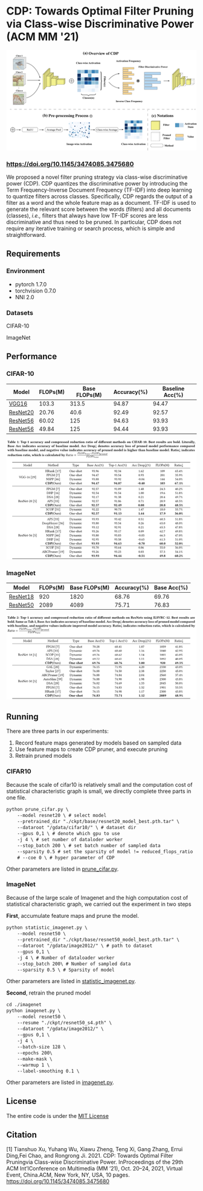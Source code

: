 # CDP: Towards Optimal Filter Pruning via Class-wise Discriminative Power (ACM MM '21)

![](./readme/cdp_final.png)

### https://doi.org/10.1145/3474085.3475680
We proposed a novel filter pruning strategy via class-wise discriminative power (CDP). CDP quantizes the discriminative power by introducing the Term Frequency-Inverse Document Frequency (TF-IDF) into deep learning to quantize filters across classes. Specifically, CDP regards the output of a filter as a word and the whole feature map as a document. TF-IDF is used to generate the relevant score between the words (filters) and all documents (classes), *i.e.,* filters that always have low TF-IDF scores are less discriminative and thus need to be pruned. In particular, CDP does not require any iterative training or search process, which is simple and straightforward.

## Requirements

### Environment

- pytorch 1.7.0
- torchvision 0.7.0
- NNI 2.0

### Datasets

CIFAR-10

ImageNet

## Performance

### CIFAR-10
| Model      | FLOPs(M) | Base FLOPs(M) | Accuracy(%) | Baseline Acc(%) |
| ----------- | ----------- | ----------- | ----------- | ----------- |
| [VGG16](https://drive.google.com/file/d/13GXcYyb3pcI6zdZX_7FHe9SraAFt_uDE/view?usp=sharing)    | 103.3    |   313.5  | 94.87 | 94.47 |
| [ResNet20](https://drive.google.com/file/d/1ArMYGnGzgUVN_NdvSAWQGG6G_mwU1cI3/view?usp=sharing)    | 20.76 | 40.6 | 92.49 | 92.57 |
| [ResNet56](https://drive.google.com/file/d/1Kw95v4odKgNO91YYcHv1517NfdoqtphD/view?usp=sharing)   | 60.02  | 125 | 94.63 | 93.93 |
| [ResNet56](https://drive.google.com/file/d/1V1Cg7IMLnZibvPYN8FfZ5pofjzVhYN-H/view?usp=sharing)   | 49.84  |  125 | 94.44 | 93.93 |

![](./readme/cifar10.png)

### ImageNet
| Model      | FLOPs(M) | Base FLOPs(M) | Accuracy(%) | Base Acc(%) |
| ----------- | ----------- | ----------- | ----------- | ----------- |
| [ResNet18](https://drive.google.com/file/d/19x-zjQHl1nBDfp6Kgq-vNPXEhFKtP_ha/view?usp=sharing)   | 920  | 1820 | 68.76 | 69.76 |
| [ResNet50](https://drive.google.com/file/d/1nT74i3hG89GkqytYRF8lllBRYIIZ2KzT/view?usp=sharing)   | 2089  |  4089 | 75.71 | 76.83 |

![](./readme/imagenet.png)


## Running

There are three parts in our experiments:

1. Record feature maps generated by models based on sampled data
2. Use feature maps to create CDP pruner,  and execute pruning
3. Retrain pruned models

### CIFAR10

Because the scale of cifar10 is relatively small and the computation cost of statistical characteristic graph is small, we directly complete three parts in one file.

```shell
python prune_cifar.py \
    --model resnet20 \ # select model
    --pretrained_dir "./ckpt/base/resnet20_model_best.pth.tar" \
    --dataroot "/gdata/cifar10/" \ # dataset dir
    --gpus 0,1 \ # denote which gpu to use
    -j 4 \ # set number of dataloder worker
    --stop_batch 200 \ # set batch number of sampled data
    --sparsity 0.5 # set the sparsity of model != reduced_flops_ratio
    # --coe 0 \ # hyper parameter of CDP
```

Other parameters are listed in [prune_cifar.py](./prune_cifar.py).

### ImageNet

Because of the large scale of Imagenet and the high computation cost of statistical characteristic graph, we carried out the experiment in two steps

**First**, accumulate feature maps and prune the model.

```shell
python statistic_imagenet.py \
    --model resnet50 \
    --pretrained_dir "./ckpt/base/resnet50_model_best.pth.tar" \
    --dataroot "/gdata/image2012/" \ # path to dataset
    --gpus 0,1 \
    -j 4 \ # Number of dataloader worker
    --stop_batch 200\ # Number of sampled data
    --sparsity 0.5 \ # Sparsity of model
```

Other parameters are listed in [statistic_imagenet.py](./statistic_imagenet.py).

**Second**, retrain the pruned model

```shell
cd ./imagenet
python imagenet.py \
    --model resnet50 \
    --resume "./ckpt/resnet50_s4.pth" \
    --dataroot "/gdata/image2012/" \
    --gpus 0,1 \
    -j 4 \
    --batch-size 128 \
    --epochs 200\
    --make-mask \
    --warmup 1 \
    --label-smoothing 0.1 \
```

Other parameters are listed in [imagenet.py](./imagenet/imagenet.py).

## License
The entire code is under the [MIT License](./LICENSE)

## Citation
\[1] Tianshuo Xu, Yuhang Wu, Xiawu Zheng, Teng Xi, Gang Zhang, Errui Ding,Fei Chao, and Rongrong Ji. 2021. CDP: Towards Optimal Filter Pruningvia Class-wise Discriminative Power. InProceedings of the 29th ACM Int’lConference on Multimedia (MM ’21), Oct. 20–24, 2021, Virtual Event, China.ACM, New York, NY, USA, 10 pages. https://doi.org/10.1145/3474085.3475680
